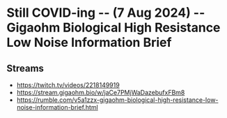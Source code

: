 # Still COVID-ing -- (7 Aug 2024) -- Gigaohm Biological High Resistance Low Noise Information Brief

## Streams
- https://twitch.tv/videos/2218149919
- https://stream.gigaohm.bio/w/jaCe7PMjWaDazebufxFBm8
- https://rumble.com/v5a1zzx-gigaohm-biological-high-resistance-low-noise-information-brief.html

